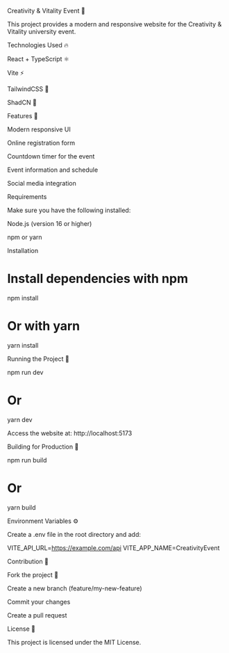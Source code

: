 Creativity & Vitality Event 🌟

This project provides a modern and responsive website for the Creativity & Vitality university event.

Technologies Used 🔥

React + TypeScript ⚛️

Vite ⚡

TailwindCSS 🎯

ShadCN 🌈

Features 📌

Modern responsive UI

Online registration form

Countdown timer for the event

Event information and schedule

Social media integration

Requirements

Make sure you have the following installed:

Node.js (version 16 or higher)

npm or yarn

Installation

# Install dependencies with npm
npm install

# Or with yarn
yarn install

Running the Project 🚀

npm run dev
# Or
yarn dev

Access the website at:
http://localhost:5173

Building for Production 🎯

npm run build
# Or
yarn build

Environment Variables ⚙️

Create a .env file in the root directory and add:

VITE_API_URL=https://example.com/api
VITE_APP_NAME=CreativityEvent

Contribution 💪

Fork the project 🍴

Create a new branch (feature/my-new-feature)

Commit your changes

Create a pull request

License 📄

This project is licensed under the MIT License.